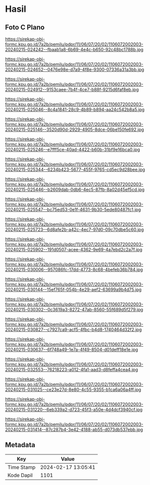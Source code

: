 # Hasil

## Foto C Plano

https://sirekap-obj-formc.kpu.go.id/7a2b/pemilu/pdpr/11/06/07/20/02/1106072002003-20240215-024242--fbaab1a8-6b69-4e4c-b650-92c48bc1788b.jpg

https://sirekap-obj-formc.kpu.go.id/7a2b/pemilu/pdpr/11/06/07/20/02/1106072002003-20240215-024652--0476e98e-d7a9-4f8e-9300-07336a31a3bb.jpg

https://sirekap-obj-formc.kpu.go.id/7a2b/pemilu/pdpr/11/06/07/20/02/1106072002003-20240215-024912--9153caee-7b4f-4ce7-b88f-9215d6faf8eb.jpg

https://sirekap-obj-formc.kpu.go.id/7a2b/pemilu/pdpr/11/06/07/20/02/1106072002003-20240215-025046--8c4a1841-28c9-4b89-b894-aa24c542b8a5.jpg

https://sirekap-obj-formc.kpu.go.id/7a2b/pemilu/pdpr/11/06/07/20/02/1106072002003-20240215-025146--3520d90d-2929-4905-8dce-06be150fe692.jpg

https://sirekap-obj-formc.kpu.go.id/7a2b/pemilu/pdpr/11/06/07/20/02/1106072002003-20240215-025246--e7fff5ce-40ad-4422-b60b-31bf9e16bca0.jpg

https://sirekap-obj-formc.kpu.go.id/7a2b/pemilu/pdpr/11/06/07/20/02/1106072002003-20240215-025344--6234b423-5677-455f-9765-cd5ec9d28bee.jpg

https://sirekap-obj-formc.kpu.go.id/7a2b/pemilu/pdpr/11/06/07/20/02/1106072002003-20240215-025446--b2609dab-0db6-4ec5-87fb-8a02d45ef5cd.jpg

https://sirekap-obj-formc.kpu.go.id/7a2b/pemilu/pdpr/11/06/07/20/02/1106072002003-20240215-025547--bc75ed53-0e1f-4631-9b30-5ede80487fc1.jpg

https://sirekap-obj-formc.kpu.go.id/7a2b/pemilu/pdpr/11/06/07/20/02/1106072002003-20240215-025723--6d8afe2b-a42c-4ec7-97d0-09c70dbe5c60.jpg

https://sirekap-obj-formc.kpu.go.id/7a2b/pemilu/pdpr/11/06/07/20/02/1106072002003-20240215-025902--191d0507-acee-4362-9e69-4a7ebd2c2a7f.jpg

https://sirekap-obj-formc.kpu.go.id/7a2b/pemilu/pdpr/11/06/07/20/02/1106072002003-20240215-030006--957086fc-17dd-4773-8c68-4befeb36b784.jpg

https://sirekap-obj-formc.kpu.go.id/7a2b/pemilu/pdpr/11/06/07/20/02/1106072002003-20240215-030144--15ef765f-054b-4e29-aef2-63699a9b4d75.jpg

https://sirekap-obj-formc.kpu.go.id/7a2b/pemilu/pdpr/11/06/07/20/02/1106072002003-20240215-030302--0c3619a3-8272-47ab-8560-55f689d5f279.jpg

https://sirekap-obj-formc.kpu.go.id/7a2b/pemilu/pdpr/11/06/07/20/02/1106072002003-20240215-030827--c7927ca9-acf5-4fbc-b4d8-1740464d32f2.jpg

https://sirekap-obj-formc.kpu.go.id/7a2b/pemilu/pdpr/11/06/07/20/02/1106072002003-20240215-030637--6f748a49-1e7a-4f49-8504-d01deff18e1e.jpg

https://sirekap-obj-formc.kpu.go.id/7a2b/pemilu/pdpr/11/06/07/20/02/1106072002003-20240215-032553--76218223-a012-4fa1-aad3-d8feffa4cea4.jpg

https://sirekap-obj-formc.kpu.go.id/7a2b/pemilu/pdpr/11/06/07/20/02/1106072002003-20240215-031025--ce23e27d-8e80-4c55-9355-b1ca6a06a4ff.jpg

https://sirekap-obj-formc.kpu.go.id/7a2b/pemilu/pdpr/11/06/07/20/02/1106072002003-20240215-031220--6eb339a2-d723-45f3-a50e-4d4dcf3940cf.jpg

https://sirekap-obj-formc.kpu.go.id/7a2b/pemilu/pdpr/11/06/07/20/02/1106072002003-20240215-031414--87c287b4-3e42-4188-ab55-d073db537ebb.jpg


## Metadata

| Key        | Value               |
| ---------- | ------------------- |
| Time Stamp | 2024-02-17 13:05:41 |
| Kode Dapil | 1101                |




